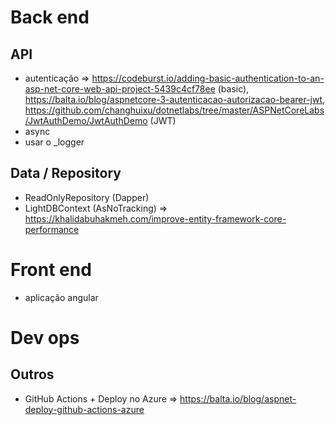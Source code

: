 # Back end
## API
- autenticação => https://codeburst.io/adding-basic-authentication-to-an-asp-net-core-web-api-project-5439c4cf78ee (basic), https://balta.io/blog/aspnetcore-3-autenticacao-autorizacao-bearer-jwt, https://github.com/changhuixu/dotnetlabs/tree/master/ASPNetCoreLabs/JwtAuthDemo/JwtAuthDemo (JWT)
- async
- usar o _logger 

## Data / Repository
- ReadOnlyRepository (Dapper)
- LightDBContext (AsNoTracking) => https://khalidabuhakmeh.com/improve-entity-framework-core-performance

# Front end
- aplicação angular

# Dev ops
## Outros
- GitHub Actions + Deploy no Azure => https://balta.io/blog/aspnet-deploy-github-actions-azure
